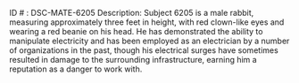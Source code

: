 ID # : DSC-MATE-6205
Description: Subject 6205 is a male rabbit, measuring approximately three feet in height, with red clown-like eyes and wearing a red beanie on his head. He has demonstrated the ability to manipulate electricity and has been employed as an electrician by a number of organizations in the past, though his electrical surges have sometimes resulted in damage to the surrounding infrastructure, earning him a reputation as a danger to work with.